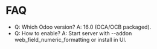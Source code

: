 # FAQ

- Q: Which Odoo version? A: 16.0 (OCA/OCB packaged).
- Q: How to enable? A: Start server with --addon web_field_numeric_formatting or install in UI.
